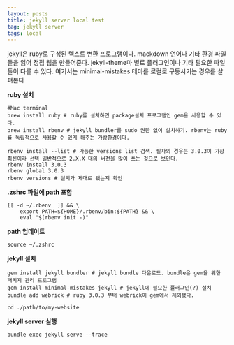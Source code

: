 ```yaml
---
layout: posts
title: jekyll server local test
tag: jekyll server
tags: local
---
```


jekyll은 ruby로 구성된 텍스트 변환 프로그램이다. mackdown 언어나 기타 환경 파일들을 읽어 정접 웹을 만들어준다. jekyll-theme마 별로 플러그인이나 기타 필요한 파일들이 다를 수 있다. 여기서는 minimal-mistakes 테마를 로컬로 구동시키는 경우를 살펴본다

**ruby 설치**

```
#Mac terminal
brew install ruby # ruby를 설치하면 package설치 프로그램인 gem을 사용할 수 있다.
brew install rbenv # jekyll bundler를 sudo 권한 없이 설치하기. rbenv는 ruby를 독립적으로 사용할 수 있게 해주는 가상환경이다.

rbenv install --list # 가능한 versions list 검색. 필자의 경우는 3.0.3이 가장 최신이라 선택 일반적으로 2.X.X 대의 버전을 많이 쓰는 것으로 보인다.
rbenv install 3.0.3
rbenv global 3.0.3
rbenv versions # 설치가 제대로 됐는지 확인
```

**.zshrc 파일에 path 포함**

```
[[ -d ~/.rbenv  ]] && \
 	export PATH=${HOME}/.rbenv/bin:${PATH} && \
 	eval "$(rbenv init -)"
```

**path 업데이트**

```
source ~/.zshrc
```

**jekyll 설치**

```
gem install jekyll bundler # jekyll bundle 다운로드. bundle은 gem을 위한 패키지 관리 프로그램
gem install minimal-mistakes-jekyll # jekyll에 필요한 플러그인(?) 설치
bundle add webrick # ruby 3.0.3 부터 webrick이 gem에서 제외됐다.

cd ./path/to/my-website
```

**jekyll server 실행**

```
bundle exec jekyll serve --trace
```
